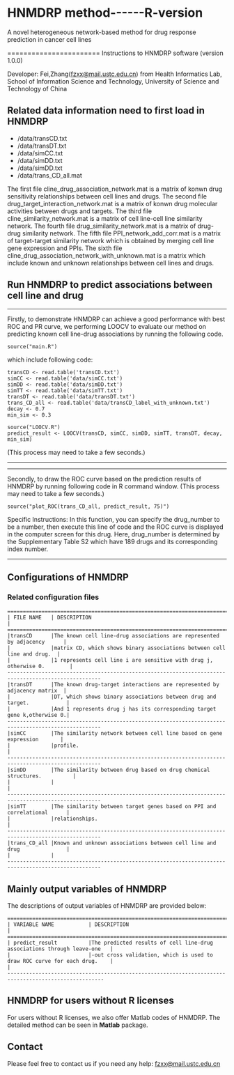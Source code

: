 # HNMDRP method------R-version

A novel heterogeneous network-based method for drug response prediction in cancer cell lines

======================= Instructions to HNMDRP software (version 1.0.0)

Developer: Fei,Zhang(fzxx@mail.ustc.edu.cn) from Health Informatics Lab, School of Information Science and Technology, University of Science and Technology of China

## **Related data information need to first load in HNMDRP** 

- /data/transCD.txt
- /data/transDT.txt
- /data/simCC.txt
- /data/simDD.txt
- /data/simDD.txt
- /data/trans_CD_all.mat

The first file cline_drug_association_network.mat is a matrix of konwn drug sensitivity relationships between cell lines and drugs. 
The second file drug_target_interaction_network.mat is a matrix of konwn drug molecular activities between drugs and targets.
The third file cline_similarity_network.mat is a matrix of cell line-cell line similarity network.
The fourth file drug_similarity_network.mat is a matrix of drug-drug similarity network.
The fifth file PPI_network_add_corr.mat is a matrix of target-target similarity network which is obtained by merging cell line gene expression and PPIs.
The sixth file cline_drug_association_network_with_unknown.mat is a matrix which include known and unknown relationships between cell lines and drugs.


## **Run HNMDRP to predict associations between cell line and drug**
**************************************************************************************************

Firstly, to demonstrate HNMDRP can achieve a good performance with best ROC and PR curve, we performing LOOCV to evaluate our method on predicting known cell line-drug associations by running the following code. 
	
	source("main.R")
	
which include following code:

	transCD <- read.table('transCD.txt')
	simCC <- read.table('data/simCC.txt')
	simDD <- read.table('data/simDD.txt')
	simTT <- read.table('data/simTT.txt')
	transDT <- read.table('data/transDT.txt')
	trans_CD_all <- read.table('data/transCD_label_with_unknown.txt')
	decay <- 0.7
	min_sim <- 0.3

	source("LOOCV.R")
	predict_result <- LOOCV(transCD, simCC, simDD, simTT, transDT, decay, min_sim)
(This process may need to take a few seconds.)

**************************************************************************************************

**************************************************************************************************

Secondly, to draw the ROC curve based on the prediction results of HNMDRP by running following code in R command window. 
(This process may need to take a few seconds.)

	source("plot_ROC(trans_CD_all, predict_result, 75)")
	
Specific Instructions: In this function, you can specify the drug_number to be a number, then execute this line of code and the ROC curve is displayed in the computer screen for this drug.
					   Here, drug_number is determined by the Supplementary Table S2 which have 189 drugs and its corresponding index number.
					   
*******************************************************************************************************************************************************************************************


## Configurations of HNMDRP
### Related configuration files
    ===================================================================================================
    | FILE NAME   | DESCRIPTION                                                            |
    ====================================================================================================
    |transCD      |The known cell line-drug associations are represented by adjacency 	   |
	| 		      |matrix CD, which shows binary associations between cell line and drug.  |
	|   		  |1 represents cell line i are sensitive with drug j, otherwise 0.        |
    ----------------------------------------------------------------------------------------------------
    |transDT      |The known drug-target interactions are represented by adjacency matrix  |
    |             |DT, which shows binary associations between drug and target.            |
    |             |And 1 represents drug j has its corresponding target gene k,otherwise 0.|
    ----------------------------------------------------------------------------------------------------
    |simCC		  |The similarity network between cell line based on gene expression 	   |
	|             |profile. 														       |
    ----------------------------------------------------------------------------------------------------
    |simDD		  |The similarity between drug based on drug chemical structures.		   |
	|       	  |       																   |
    ----------------------------------------------------------------------------------------------------
    |simTT        |The similarity between target genes based on PPI and correlational	   |
    |             |relationships.         									               |
    ----------------------------------------------------------------------------------------------------
	|trans_CD_all |Known and unknown associations between cell line and drug           	   |
    |             |         
	----------------------------------------------------------------------------------------------------
	
## **Mainly output variables of HNMDRP**

The descriptions of output variables of HNMDRP are provided below:

    =====================================================================================================
    | VARIABLE NAME           | DESCRIPTION                                                             |
    =====================================================================================================
    | predict_result	      |The predicted results of cell line-drug associations through leave-one   |
    | 					   	  |-out cross validation, which is used to draw ROC curve for each drug.    |																	|
    -----------------------------------------------------------------------------------------------------

	
## HNMDRP for users without R licenses
For users without R licenses, we also offer Matlab codes of HNMDRP. The detailed method can be seen in **Matlab** package.

## **Contact**

Please feel free to contact us if you need any help: fzxx@mail.ustc.edu.cn

